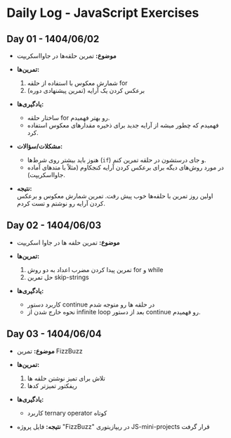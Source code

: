 # Daily Log - JavaScript Exercises

## Day 01 - 1404/06/02

- **موضوع:** تمرین حلقه‌ها در جاوااسکریپت
- **تمرین‌ها:**

  1. شمارش معکوس با استفاده از حلقه for
  2. برعکس کردن یک آرایه (تمرین پیشنهادی دوره)

- **یادگیری‌ها:**

  - ساختار حلقه for رو بهتر فهمیدم.
  - فهمیدم که چطور میشه از آرایه جدید برای ذخیره مقدارهای معکوس استفاده کرد.

- **مشکلات/سؤالات:**

  - هنوز باید بیشتر روی شرط‌ها (`if`) و جای درستشون در حلقه تمرین کنم.
  - در مورد روش‌های دیگه برای برعکس کردن آرایه کنجکاوم (مثلاً با متدهای آماده جاوااسکریپت).

- **نتیجه:**  
  اولین روز تمرین با حلقه‌ها خوب پیش رفت. تمرین شمارش معکوس و برعکس کردن آرایه رو نوشتم و تست کردم.

## Day 02 - 1404/06/03
- **موضوع:** تمرین حلفه ها در جاوا اسکریپت 
- **تمرین‌ها:**  

  1. تمرین پیدا کردن مضرب اعداد به دو روش for و while
  2.  حل تمرین skip-strings

- **یادگیری‌ها:** 

  - کاربرد دستور continue در حلقه ها رو متوجه شدم
  - نحوه خارج شدن از infinite loop بعد از دستور continue رو فهمیدم.

## Day 03 - 1404/06/04

- **موضوع:** تمرین FizzBuzz
- **تمرین‌ها:**  
  1. تلاش برای تمیز نوشتن حلقه ها
  2. ریفکتور تمیزتر کدها

- **یادگیری‌ها:** 
  - کاربرد ternary operator کوتاه 

- **نتیجه:**  فایل پروژه "FizzBuzz" در ریپازیتوری JS-mini-projects قرار گرفت


